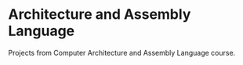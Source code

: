 # Architecture and Assembly Language
Projects from Computer Architecture and Assembly Language course.
